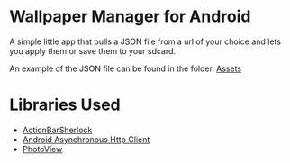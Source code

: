 # Wallpaper Manager for Android

A simple little app that pulls a JSON file from a url of your choice and lets you apply them or save them to your sdcard.

An example of the JSON file can be found in the folder. [Assets](https://raw.github.com/Bencodes/Wallpaper-Manager/master/assets/demo-manifest.json)


# Libraries Used
* [ActionBarSherlock](http://actionbarsherlock.com/)  
* [Android Asynchronous Http Client](http://loopj.com/android-async-http/)  
* [PhotoView](https://github.com/chrisbanes/PhotoView)